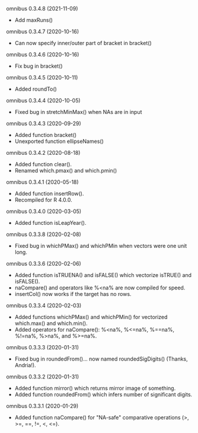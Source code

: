 omnibus 0.3.4.8 (2021-11-09)
* Add maxRuns()

omnibus 0.3.4.7 (2020-10-16)
* Can now specify inner/outer part of bracket in bracket()

omnibus 0.3.4.6 (2020-10-16)
* Fix bug in bracket()

omnibus 0.3.4.5 (2020-10-11)
* Added roundTo()

omnibus 0.3.4.4 (2020-10-05)
* Fixed bug in stretchMinMax() when NAs are in input

omnibus 0.3.4.3 (2020-09-29)
* Added function bracket()
* Unexported function ellipseNames()

omnibus 0.3.4.2 (2020-08-18)
* Added function clear().
* Renamed which.pmax() and which.pmin()

omnibus 0.3.4.1 (2020-05-18)

* Added function insertRow().
* Recompiled for R 4.0.0.

omnibus 0.3.4.0 (2020-03-05)
* Added function isLeapYear().

omnibus 0.3.3.8 (2020-02-08)

* Fixed bug in whichPMax() and whichPMin when vectors were one unit long.

omnibus 0.3.3.6 (2020-02-06)
* Added function isTRUENA() and isFALSE() which vectorize isTRUE() and isFALSE().
* naCompare() and operators like %<na% are now compiled for speed.
* insertCol() now works if the target has no rows.

omnibus 0.3.3.4 (2020-02-03)
* Added functions whichPMax() and whichPMin() for vectorized which.max() and which.min().
* Added operators for naCompare(): %<na%, %<=na%, %==na%, %!=na%, %>na%, and %>=na%.

omnibus 0.3.3.3 (2020-01-31)
* Fixed bug in roundedFrom()... now named roundedSigDigits() (Thanks, Andria!).

omnibus 0.3.3.2 (2020-01-31)
* Added function mirror() which returns mirror image of something.
* Added function roundedFrom() which infers number of significant digits.

omnibus 0.3.3.1 (2020-01-29)
* Added function naCompare() for "NA-safe" comparative operations (>, >=, ==, !=, <, <=).
